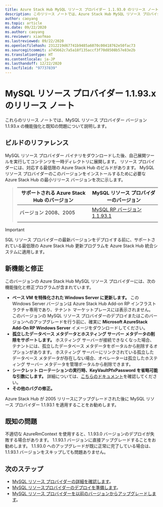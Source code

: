 ```yaml
---
title: Azure Stack Hub MySQL リソース プロバイダー 1.1.93.0 のリリース ノート
description: このリリース ノートでは、Azure Stack Hub MySQL リソース プロバイダー 1.1.93.0 の更新プログラムの新機能を紹介しています。
author: caoyang
ms.topic: article
ms.date: 09/22/2020
ms.author: caoyang
ms.reviewer: xiaofmao
ms.lastreviewed: 09/22/2020
ms.openlocfilehash: 2312219d67741b9485a6070c00418762e50fac73
ms.sourcegitcommit: a745662c7a5a18f135accf3f70d8508b57e83e2b
ms.translationtype: HT
ms.contentlocale: ja-JP
ms.lasthandoff: 12/22/2020
ms.locfileid: "97737839"
---
```

# <a name="mysql-resource-provider-1193x-release-notes"></a>MySQL リソース プロバイダー 1.1.93.x のリリース ノート

これらのリリース ノートでは、MySQL リソース プロバイダー バージョン 1.1.93.x の機能強化と既知の問題について説明します。

## <a name="build-reference"></a>ビルドのリファレンス
MySQL リソース プロバイダー バイナリをダウンロードした後、自己展開ツールを実行してコンテンツを一時ディレクトリに展開します。 リソース プロバイダーには、対応する最低限の Azure Stack Hub のビルドがあります。 MySQL リソース プロバイダーのこのバージョンをインストールするために必要な Azure Stack Hub の最小リリース バージョンを次に示します。

> |サポートされる Azure Stack Hub のバージョン|MySQL リソース プロバイダーのバージョン|
> |-----|-----|
> |バージョン 2008、2005|[MySQL RP バージョン 1.1.93.1](https://aka.ms/azshmysqlrp11931)|  
> |     |     |

> [!IMPORTANT]
> SQL リソース プロバイダーの最新バージョンをデプロイする前に、サポートされている最低限の Azure Stack Hub 更新プログラムを Azure Stack Hub 統合システムに適用します。

## <a name="new-features-and-fixes"></a>新機能と修正

このバージョンの Azure Stack Hub MySQL リソース プロバイダーには、次の機能強化と修正プログラムが含まれています。

- **ベース VM を特殊化された Windows Server に更新します。** この Windows Server バージョンは Azure Stack Hub Add-on RP インフラストラクチャ専用であり、テナント マーケットプレースには表示されません。 このバージョンの MySQL リソース プロバイダーのデプロイまたはこのバージョンへのアップグレードを行う前に、確実に **Microsoft AzureStack Add-On RP Windows Server** イメージをダウンロードしてください。
- **孤立したデータベース メタデータとホスティング サーバー メタデータの削除をサポートします。** ホスティング サーバーが接続できなくなった場合、テナントには、孤立したデータベース メタデータをポータルから削除するオプションがあります。 ホスティング サーバーにリンクされている孤立したデータベース メタデータが存在しない場合、オペレーターは孤立したホスティング サーバー メタデータを管理ポータルから削除できます。
- **シークレット ローテーションの実行時、KeyVaultPfxPassword を省略可能な引数にします。** 詳細については、[こちらのドキュメント](azure-stack-sql-resource-provider-maintain.md#secrets-rotation)を確認してください。
- **その他のバグの修正。**

Azure Stack Hub が 2005 リリースにアップグレードされた後に MySQL リソース プロバイダー 1.1.93.1 を適用することをお勧めします。

## <a name="known-issues"></a>既知の問題
不適切な AzureRmContext を使用すると、1.1.93.0 バージョンのデプロイが失敗する場合があります。 1\.1.93.1 バージョンに直接アップグレードすることをお勧めします。 1\.1.93.0 へのアップグレードが既に正常に完了している場合は、1.1.93.1 バージョンをスキップしても問題ありません。

## <a name="next-steps"></a>次のステップ

- [MySQL リソース プロバイダーの詳細を確認します](azure-stack-mysql-resource-provider.md)。
- [MySQL リソースプロバイダーのデプロイを準備します](azure-stack-mysql-resource-provider-deploy.md#prerequisites)。
- [MySQL リソース プロバイダーを以前のバージョンからアップグレードします](azure-stack-mysql-resource-provider-update.md)。
